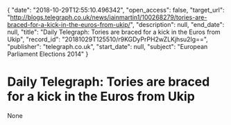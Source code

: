 {
  "date": "2018-10-29T12:55:10.496342", 
  "open_access": false, 
  "target_url": "http://blogs.telegraph.co.uk/news/iainmartin1/100268279/tories-are-braced-for-a-kick-in-the-euros-from-ukip/", 
  "description": null, 
  "end_date": null, 
  "title": "Daily Telegraph: Tories are braced for a kick in the Euros from Ukip", 
  "record_id": "20181029T125510/r9KGDyPrPH2wZLKjhsu2Ig==", 
  "publisher": "telegraph.co.uk", 
  "start_date": null, 
  "subject": "European Parliament Elections 2014"
}

# Daily Telegraph: Tories are braced for a kick in the Euros from Ukip

None